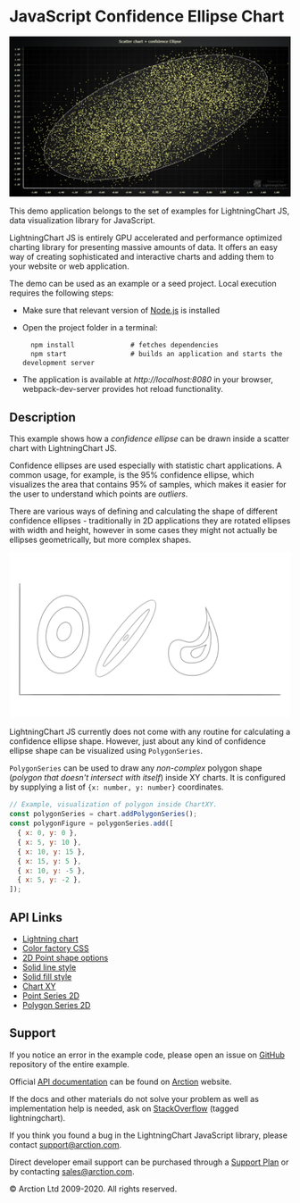 # JavaScript Confidence Ellipse Chart

![JavaScript Confidence Ellipse Chart](confidenceEllipseXY.png)

This demo application belongs to the set of examples for LightningChart JS, data visualization library for JavaScript.

LightningChart JS is entirely GPU accelerated and performance optimized charting library for presenting massive amounts of data. It offers an easy way of creating sophisticated and interactive charts and adding them to your website or web application.

The demo can be used as an example or a seed project. Local execution requires the following steps:

- Make sure that relevant version of [Node.js](https://nodejs.org/en/download/) is installed
- Open the project folder in a terminal:

        npm install              # fetches dependencies
        npm start                # builds an application and starts the development server

- The application is available at *http://localhost:8080* in your browser, webpack-dev-server provides hot reload functionality.


## Description

This example shows how a _confidence ellipse_ can be drawn inside a scatter chart with LightningChart JS.

Confidence ellipses are used especially with statistic chart applications. A common usage, for example, is the 95% confidence ellipse, which visualizes the area that contains 95% of samples, which makes it easier for the user to understand which points are _outliers_.

There are various ways of defining and calculating the shape of different confidence ellipses - traditionally in 2D applications they are rotated ellipses with width and height, however in some cases they might not actually be ellipses geometrically, but more complex shapes.

![Different confidence ellipse shapes](./assets/shapes.png)

LightningChart JS currently does not come with any routine for calculating a confidence ellipse shape. However, just about any kind of confidence ellipse shape can be visualized using `PolygonSeries`.

`PolygonSeries` can be used to draw any _non-complex_ polygon shape (_polygon that doesn't intersect with itself_) inside XY charts. It is configured by supplying a list of `{x: number, y: number}` coordinates.

```js
// Example, visualization of polygon inside ChartXY.
const polygonSeries = chart.addPolygonSeries();
const polygonFigure = polygonSeries.add([
  { x: 0, y: 0 },
  { x: 5, y: 10 },
  { x: 10, y: 15 },
  { x: 15, y: 5 },
  { x: 10, y: -5 },
  { x: 5, y: -2 },
]);
```


## API Links

* [Lightning chart]
* [Color factory CSS]
* [2D Point shape options]
* [Solid line style]
* [Solid fill style]
* [Chart XY]
* [Point Series 2D]
* [Polygon Series 2D]


## Support

If you notice an error in the example code, please open an issue on [GitHub][0] repository of the entire example.

Official [API documentation][1] can be found on [Arction][2] website.

If the docs and other materials do not solve your problem as well as implementation help is needed, ask on [StackOverflow][3] (tagged lightningchart).

If you think you found a bug in the LightningChart JavaScript library, please contact support@arction.com.

Direct developer email support can be purchased through a [Support Plan][4] or by contacting sales@arction.com.

[0]: https://github.com/Arction/
[1]: https://www.arction.com/lightningchart-js-api-documentation/
[2]: https://www.arction.com
[3]: https://stackoverflow.com/questions/tagged/lightningchart
[4]: https://www.arction.com/support-services/

© Arction Ltd 2009-2020. All rights reserved.


[Lightning chart]: https://www.arction.com/lightningchart-js-api-documentation/v3.1.0/interfaces/lightningchart.html
[Color factory CSS]: https://www.arction.com/lightningchart-js-api-documentation/v3.1.0/globals.html#colorcss
[2D Point shape options]: https://www.arction.com/lightningchart-js-api-documentation/v3.1.0/enums/pointshape.html
[Solid line style]: https://www.arction.com/lightningchart-js-api-documentation/v3.1.0/classes/solidline.html
[Solid fill style]: https://www.arction.com/lightningchart-js-api-documentation/v3.1.0/classes/solidfill.html
[Chart XY]: https://www.arction.com/lightningchart-js-api-documentation/v3.1.0/classes/chartxy.html
[Point Series 2D]: https://www.arction.com/lightningchart-js-api-documentation/v3.1.0/classes/pointseries.html
[Polygon Series 2D]: https://www.arction.com/lightningchart-js-api-documentation/v3.1.0/classes/polygonseries.html

